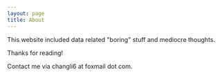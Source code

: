 ```yaml
---
layout: page
title: About
---
```


<p class="message">
  This website included data related "boring" stuff and mediocre thoughts.<br/>
</p>

Thanks for reading!

Contact me via changli6 at foxmail dot com.
